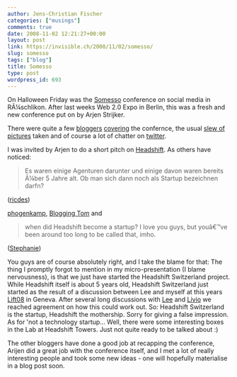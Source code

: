```yaml
---
author: Jens-Christian Fischer
categories: ["musings"]
comments: true
date: 2008-11-02 12:21:27+00:00
layout: post
link: https://invisible.ch/2008/11/02/somesso/
slug: somesso
tags: ["blog"]
title: Somesso
type: post
wordpress_id: 693
---
```


On Halloween Friday was the [Somesso](https://www.somesso.com) conference on social media in RÃ¼schlikon. After last weeks Web 2.0 Expo in Berlin, this was a fresh and new conference put on by Arjen Strijker.

There were quite a few [bloggers](https://www.website-marketing.ch/978-somesso-wars-das-geld-wert-social-media-konferenz-in-zurich/) [covering](https://climbtothestars.org/) the confernce, the usual [slew of pictures](https://flickr.com/search/?q=somesso&m=tags) taken and of course a lot of chatter on [twitter](https://search.twitter.com/search?q=somesso).

I was invited by Arjen to do a short pitch on [Headshift](https://headshift.com). As others have noticed:



<blockquote>Es waren einige Agenturen darunter und einige davon waren bereits Ã¼ber 5 Jahre alt. Ob man sich dann noch als Startup bezeichnen darfn?</blockquote>

([ricdes](https://www.ricdes.com/blog/2008/11/somesso-zuerich-2008-round-up/)) 

[phogenkamp](https://twitter.com/phogenkamp/status/983490521), [Blogging Tom](https://bloggingtom.ch/archives/2008/11/01/erfolgreiche-erste-somesso/) and 



<blockquote>when did Headshift become a startup? I love you guys, but youâ€™ve been around too long to be called that, imho.</blockquote>

([Stephanie](https://climbtothestars.org/archives/2008/10/31/somesso-startups/))

You guys are of course absolutely right, and I take the blame for that: The thing I promptly forgot to mention in my micro-presentation (I blame nervousness), is that we just have started the Headshift Switzerland project. While Headshift itself is about 5 years old, Headshift Switzerland just started as the result of a discussion between Lee and myself at this years [Lift08](https://liftconference.com) in Geneva. After several long discussions with [Lee](https://twitter.com/leebryant) and [Livio](https://twitter.com/livioh) we reached agreement on how this could work out.  So: Headshift Switzerland is the startup, Headshift the mothership. Sorry for giving a false impression. As for 'not a technology startup... Well, there were some interesting boxes in the Lab at Headshift Towers. Just not quite ready to be talked about :)

The other bloggers have done a good job at recapping the conference, Arijen did a great job with the conference itself, and I met a lot of really interesting people and took some new ideas - one will hopefully materialise in a blog post soon.

